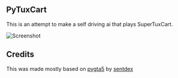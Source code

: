 ## PyTuxCart 

This is an attempt to make a self driving ai that plays SuperTuxCart. 

![Screenshot](https://github.com/jsn5/pytuxcart/blob/master/screenshot2017-0506_23-01-35-973552.png "Screenshot")

## Credits

This was made mostly based on [pygta5](https://github.com/Sentdex/pygta5/) by [sentdex](https://github.com/Sentdex/)
